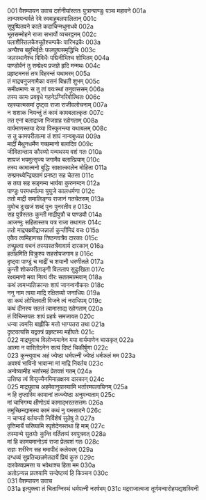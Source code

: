 001    वैशम्पायन उवाच
दर्शनीयांस्ततः पुत्रान्पाण्डुः पञ्च महावने	001a  
तान्पश्यन्पर्वते रेमे स्वबाहुबलपालितान्	001c  
सुपुष्पितवने काले कदाचिन्मधुमाधवे	002a  
भूतसम्मोहने राजा सभार्यो व्यचरद्वनम्	002c  
पलाशैस्तिलकैश्चूतैश्चम्पकैः पारिभद्रकैः	003a  
अन्यैश्च बहुभिर्वृक्षैः फलपुष्पसमृद्धिभिः	003c  
जलस्थानैश्च विविधैः पद्मिनीभिश्च शोभितम्	004a  
पाण्डोर्वनं तु सम्प्रेक्ष्य प्रजज्ञे हृदि मन्मथः	004c  
प्रहृष्टमनसं तत्र विहरन्तं यथामरम्	005a  
तं माद्र्यनुजगामैका वसनं बिभ्रती शुभम्	005c  
समीक्षमाणः स तु तां वयःस्थां तनुवाससम्	006a  
तस्य कामः प्रववृधे गहनेऽग्निरिवोत्थितः	006c  
रहस्यात्मसमां दृष्ट्वा राजा राजीवलोचनाम्	007a  
न शशाक नियन्तुं तं कामं कामबलात्कृतः	007c  
तत एनां बलाद्राजा निजग्राह रहोगताम्	008a  
वार्यमाणस्तया देव्या विस्फुरन्त्या यथाबलम्	008c  
स तु कामपरीतात्मा तं शापं नान्वबुध्यत	009a  
माद्रीं मैथुनधर्मेण गच्छमानो बलादिव	009c  
जीवितान्ताय कौरव्यो मन्मथस्य वशं गतः	010a  
शापजं भयमुत्सृज्य जगामैव बलात्प्रियाम्	010c  
तस्य कामात्मनो बुद्धिः साक्षात्कालेन मोहिता	011a  
सम्प्रमथ्येन्द्रियग्रामं प्रनष्टा सह चेतसा	011c  
स तया सह सङ्गम्य भार्यया कुरुनन्दन	012a  
पाण्डुः परमधर्मात्मा युयुजे कालधर्मणा	012c  
ततो माद्री समालिङ्ग्य राजानं गतचेतसम्	013a  
मुमोच दुःखजं शब्दं पुनः पुनरतीव ह	013c  
सह पुत्रैस्ततः कुन्ती माद्रीपुत्रौ च पाण्डवौ	014a  
आजग्मुः सहितास्तत्र यत्र राजा तथागतः	014c  
ततो माद्र्यब्रवीद्राजन्नार्ता कुन्तीमिदं वचः	015a  
एकैव त्वमिहागच्छ तिष्ठन्त्वत्रैव दारकाः	015c  
तच्छ्रुत्वा वचनं तस्यास्तत्रैवावार्य दारकान्	016a  
हताहमिति विक्रुश्य सहसोपजगाम ह	016c  
दृष्ट्वा पाण्डुं च माद्रीं च शयानौ धरणीतले	017a  
कुन्ती शोकपरीताङ्गी विललाप सुदुःखिता	017c  
रक्ष्यमाणो मया नित्यं वीरः सततमात्मवान्	018a  
कथं त्वमभ्यतिक्रान्तः शापं जानन्वनौकसः	018c  
ननु नाम त्वया माद्रि रक्षितव्यो जनाधिपः	019a  
सा कथं लोभितवती विजने त्वं नराधिपम्	019c  
कथं दीनस्य सततं त्वामासाद्य रहोगताम्	020a  
तं विचिन्तयतः शापं प्रहर्षः समजायत	020c  
धन्या त्वमसि बाह्लीकि मत्तो भाग्यतरा तथा	021a  
दृष्टवत्यसि यद्वक्त्रं प्रहृष्टस्य महीपतेः	021c  
022    माद्र्युवाच
विलोभ्यमानेन मया वार्यमाणेन चासकृत्	022a  
आत्मा न वारितोऽनेन सत्यं दिष्टं चिकीर्षुणा	022c  
023    कुन्त्युवाच
अहं ज्येष्ठा धर्मपत्नी ज्येष्ठं धर्मफलं मम	023a  
अवश्यं भाविनो भावान्मा मां माद्रि निवर्तय	023c  
अन्वेष्यामीह भर्तारमहं प्रेतवशं गतम्	024a  
उत्तिष्ठ त्वं विसृज्यैनमिमान्रक्षस्व दारकान्	024c  
025    माद्र्युवाच
अहमेवानुयास्यामि भर्तारमपलायिनम्	025a  
न हि तृप्तास्मि कामानां तज्ज्येष्ठा अनुमन्यताम्	025c  
मां चाभिगम्य क्षीणोऽयं कामाद्भरतसत्तमः	026a  
तमुच्छिन्द्यामस्य कामं कथं नु यमसादने	026c  
न चाप्यहं वर्तयन्ती निर्विशेषं सुतेषु ते	027a  
वृत्तिमार्ये चरिष्यामि स्पृशेदेनस्तथा हि माम्	027c  
तस्मान्मे सुतयोः कुन्ति वर्तितव्यं स्वपुत्रवत्	028a  
मां हि कामयमानोऽयं राजा प्रेतवशं गतः	028c  
राज्ञः शरीरेण सह ममापीदं कलेवरम्	029a  
दग्धव्यं सुप्रतिच्छन्नमेतदार्ये प्रियं कुरु	029c  
दारकेष्वप्रमत्ता च भवेथाश्च हिता मम	030a  
अतोऽन्यन्न प्रपश्यामि सन्देष्टव्यं हि किञ्चन	030c  
031    वैशम्पायन उवाच   
031a   इत्युक्त्वा तं चिताग्निस्थं धर्मपत्नी नरर्षभम्
031c   मद्रराजात्मजा तूर्णमन्वारोहयद्यशस्विनी 
